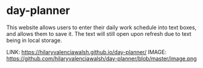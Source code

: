 # day-planner

This website allows users to enter their daily work schedule into text boxes, and allows them to save it. The text will still open upon refresh due to text being in local storage. 

LINK: https://hilaryvalenciawalsh.github.io/day-planner/
IMAGE: https://github.com/hilaryvalenciawalsh/day-planner/blob/master/image.png